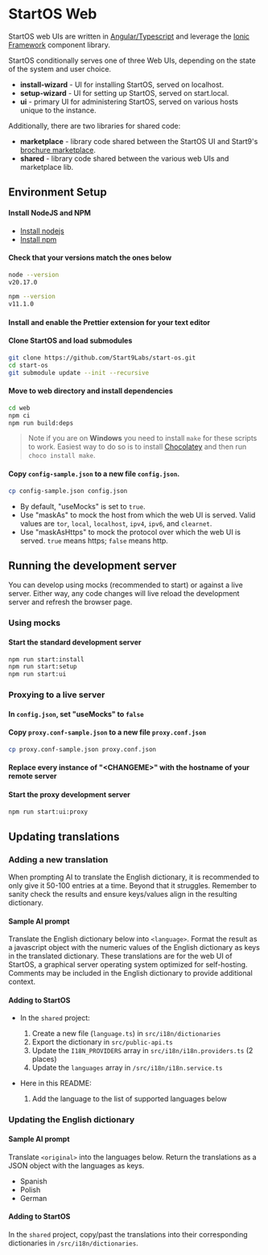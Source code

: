 # StartOS Web

StartOS web UIs are written in [Angular/Typescript](https://angular.io/docs) and leverage the [Ionic Framework](https://ionicframework.com/) component library.

StartOS conditionally serves one of three Web UIs, depending on the state of the system and user choice.

- **install-wizard** - UI for installing StartOS, served on localhost.
- **setup-wizard** - UI for setting up StartOS, served on start.local.
- **ui** - primary UI for administering StartOS, served on various hosts unique to the instance.

Additionally, there are two libraries for shared code:

- **marketplace** - library code shared between the StartOS UI and Start9's [brochure marketplace](https://github.com/Start9Labs/brochure-marketplace).
- **shared** - library code shared between the various web UIs and marketplace lib.

## Environment Setup

#### Install NodeJS and NPM

- [Install nodejs](https://nodejs.org/en/)
- [Install npm](https://www.npmjs.com/get-npm)

#### Check that your versions match the ones below

```sh
node --version
v20.17.0

npm --version
v11.1.0
```

#### Install and enable the Prettier extension for your text editor

#### Clone StartOS and load submodules

```sh
git clone https://github.com/Start9Labs/start-os.git
cd start-os
git submodule update --init --recursive
```

#### Move to web directory and install dependencies

```sh
cd web
npm ci
npm run build:deps
```

> Note if you are on **Windows** you need to install `make` for these scripts to work. Easiest way to do so is to install [Chocolatey](https://chocolatey.org/install) and then run `choco install make`.

#### Copy `config-sample.json` to a new file `config.json`.

```sh
cp config-sample.json config.json
```

- By default, "useMocks" is set to `true`.
- Use "maskAs" to mock the host from which the web UI is served. Valid values are `tor`, `local`, `localhost`, `ipv4`, `ipv6`, and `clearnet`.
- Use "maskAsHttps" to mock the protocol over which the web UI is served. `true` means https; `false` means http.

## Running the development server

You can develop using mocks (recommended to start) or against a live server. Either way, any code changes will live reload the development server and refresh the browser page.

### Using mocks

#### Start the standard development server

```sh
npm run start:install
npm run start:setup
npm run start:ui
```

### Proxying to a live server

#### In `config.json`, set "useMocks" to `false`

#### Copy `proxy.conf-sample.json` to a new file `proxy.conf.json`

```sh
cp proxy.conf-sample.json proxy.conf.json
```

#### Replace every instance of "\<CHANGEME>\" with the hostname of your remote server

#### Start the proxy development server

```sh
npm run start:ui:proxy
```

## Updating translations

### Adding a new translation

When prompting AI to translate the English dictionary, it is recommended to only give it 50-100 entries at a time. Beyond that it struggles. Remember to sanity check the results and ensure keys/values align in the resulting dictionary.

#### Sample AI prompt

Translate the English dictionary below into `<language>`. Format the result as a javascript object with the numeric values of the English dictionary as keys in the translated dictionary. These translations are for the web UI of StartOS, a graphical server operating system optimized for self-hosting. Comments may be included in the English dictionary to provide additional context.

#### Adding to StartOS

- In the `shared` project:

  1. Create a new file (`language.ts`) in `src/i18n/dictionaries`
  1. Export the dictionary in `src/public-api.ts`
  1. Update the `I18N_PROVIDERS` array in `src/i18n/i18n.providers.ts` (2 places)
  1. Update the `languages` array in `/src/i18n/i18n.service.ts`

- Here in this README:

  1. Add the language to the list of supported languages below

### Updating the English dictionary

#### Sample AI prompt

Translate `<original>` into the languages below. Return the translations as a JSON object with the languages as keys.

- Spanish
- Polish
- German
<!-- - Korean
- Russian
- Japanese
- Hebrew
- Arabic
- Mandarin
- Hindi
- Portuguese
- French
- Italian
- Thai -->

#### Adding to StartOS

In the `shared` project, copy/past the translations into their corresponding dictionaries in `/src/i18n/dictionaries`.
